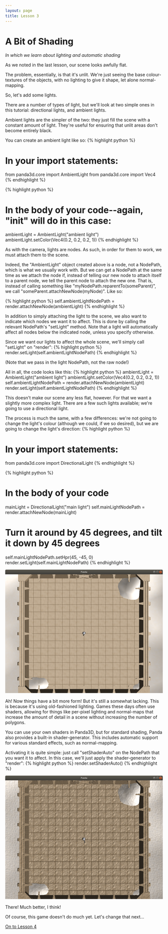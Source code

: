 ```yaml
---
layout: page
title: Lesson 3
---
```

A Bit of Shading
=
_In which we learn about lighting and automatic shading_

As we noted in the last lesson, our scene looks awfully flat.

The problem, essentially, is that it's unlit. We're just seeing the base colour-textures of the objects, with no lighting to give it shape, let alone normal-mapping.

So, let's add some lights.

There are a number of types of light, but we'll look at two simple ones in this tutorial: directional lights, and ambient lights.

Ambient lights are the simpler of the two: they just fill the scene with a constant amount of light. They're useful for ensuring that unlit areas don't become entirely black.

You can create an ambient light like so:
{% highlight python %}
# In your import statements:
from panda3d.core import AmbientLight
from panda3d.core import Vec4
{% endhighlight %}

{% highlight python %}
# In the body of your code--again, "__init__" will do in this case:
ambientLight = AmbientLight("ambient light")
ambientLight.setColor(Vec4(0.2, 0.2, 0.2, 1))
{% endhighlight %}

As with the camera, lights are nodes. As such, in order for them to work, we must attach them to the scene.

Indeed, the "AmbientLight" object created above is a node, not a NodePath, which is what we usually work with. But we can get a NodePath at the same time as we attach the node if, instead of telling our new node to attach itself to a parent node, we tell the parent node to attach the new one. That is, instead of calling something like "myNodePath.reparentTo(someParent)", we call "someParent.attachNewNode(myNode)". Like so:

{% highlight python %}
self.ambientLightNodePath = render.attachNewNode(ambientLight)
{% endhighlight %}

In addition to simply attaching the light to the scene, we also want to indicate which nodes we want it to affect. This is done by calling the relevant NodePath's "setLight" method. Note that a light will automatically affect all nodes below the indicated node, unless you specify otherwise.

Since we want our lights to affect the whole scene, we'll simply call "setLight" on "render":
{% highlight python %}
render.setLight(self.ambientLightNodePath)
{% endhighlight %}

(Note that we pass in the light NodePath, not the raw node!)

All in all, the code looks like this:
{% highlight python %}
ambientLight = AmbientLight("ambient light")
ambientLight.setColor(Vec4(0.2, 0.2, 0.2, 1))
self.ambientLightNodePath = render.attachNewNode(ambientLight)
render.setLight(self.ambientLightNodePath)
{% endhighlight %}

This doesn't make our scene any less flat, however. For that we want a slightly more complex light. There are a few such lights available; we're going to use a directional light.

The process is much the same, with a few differences: we're not going to change the light's colour (although we could, if we so desired), but we are going to change the light's direction:
{% highlight python %}
# In your import statements:
from panda3d.core import DirectionalLight
{% endhighlight %}

{% highlight python %}
# In the body of your code
mainLight = DirectionalLight("main light")
self.mainLightNodePath = render.attachNewNode(mainLight)
# Turn it around by 45 degrees, and tilt it down by 45 degrees
self.mainLightNodePath.setHpr(45, -45, 0)
render.setLight(self.mainLightNodePath)
{% endhighlight %}

![Old-fashioned lighting](images/oldLighting.png "There's lighting now--but it's not very good...")

Ah! Now things have a bit more form! But it's still a somewhat lacking. This is because it's using old-fashioned lighting. Games these days often use shaders, allowing for things like per-pixel lighting and normal-maps that increase the amount of detail in a scene without increasing the number of polygons.

You can use your own shaders in Panda3D, but for standard shading, Panda also provides a built-in shader-generator. This includes automatic support for various standard effects, such as normal-mapping.

Activating it is quite simple: just call "setShaderAuto" on the NodePath that you want it to affect. In this case, we'll just apply the shader-generator to "render":
{% highlight python %}
render.setShaderAuto()
{% endhighlight %}

![Normal-mapped, per-pixel lighting](images/normalMapped.png "Much more detailed and interesting to look at!")

There! Much better, I think!

Of course, this game doesn't do much yet. Let's change that next...

[On to Lesson 4][next]

[next]: tut_lesson04.html
